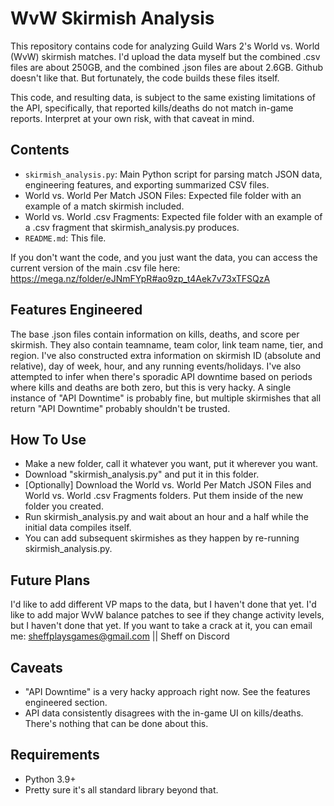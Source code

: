 # WvW Skirmish Analysis

This repository contains code for analyzing Guild Wars 2's World vs. World (WvW) skirmish matches.
I'd upload the data myself but the combined .csv files are about 250GB, and the combined .json files are about 2.6GB. Github doesn't like that.
But fortunately, the code builds these files itself.

This code, and resulting data, is subject to the same existing limitations of the API, specifically, that reported kills/deaths do not match in-game reports.
Interpret at your own risk, with that caveat in mind.

## Contents

- `skirmish_analysis.py`: Main Python script for parsing match JSON data, engineering features, and exporting summarized CSV files.
- World vs. World Per Match JSON Files: Expected file folder with an example of a match skirmish included.
- World vs. World .csv Fragments: Expected file folder with an example of a .csv fragment that skirmish_analysis.py produces.
- `README.md`: This file.

If you don't want the code, and you just want the data, you can access the current version of the main .csv file here:
https://mega.nz/folder/eJNmFYpR#ao9zp_t4Aek7v73xTFSQzA

## Features Engineered

The base .json files contain information on kills, deaths, and score per skirmish.
They also contain teamname, team color, link team name, tier, and region.
I've also constructed extra information on skirmish ID (absolute and relative), day of week, hour, and any running events/holidays.
I've also attempted to infer when there's sporadic API downtime based on periods where kills and deaths are both zero, but this is very hacky.
A single instance of "API Downtime" is probably fine, but multiple skirmishes that all return "API Downtime" probably shouldn't be trusted.

## How To Use
- Make a new folder, call it whatever you want, put it wherever you want.
- Download "skirmish_analysis.py" and put it in this folder.
- [Optionally] Download the World vs. World Per Match JSON Files and World vs. World .csv Fragments folders. Put them inside of the new folder you created.
- Run skirmish_analysis.py and wait about an hour and a half while the initial data compiles itself.
- You can add subsequent skirmishes as they happen by re-running skirmish_analysis.py.

## Future Plans

I'd like to add different VP maps to the data, but I haven't done that yet.
I'd like to add major WvW balance patches to see if they change activity levels, but I haven't done that yet.
If you want to take a crack at it, you can email me: sheffplaysgames@gmail.com || Sheff on Discord

## Caveats
- "API Downtime" is a very hacky approach right now. See the features engineered section.
- API data consistently disagrees with the in-game UI on kills/deaths. There's nothing that can be done about this.

## Requirements

- Python 3.9+
- Pretty sure it's all standard library beyond that.
